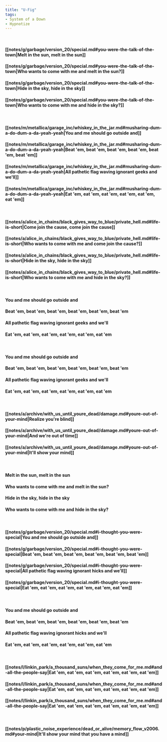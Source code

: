 ```yaml
---
title: "U-Fig"
tags:
- System of a Down
- Hypnotize
---
```

&nbsp;
#### [[notes/g/garbage/version_20/special.md#you-were-the-talk-of-the-town|Melt in the sun, melt in the sun]]
#### [[notes/g/garbage/version_20/special.md#you-were-the-talk-of-the-town|Who wants to come with me and melt in the sun?]]
#### [[notes/g/garbage/version_20/special.md#you-were-the-talk-of-the-town|Hide in the sky, hide in the sky]]
#### [[notes/g/garbage/version_20/special.md#you-were-the-talk-of-the-town|Who wants to come with me and hide in the sky?]]
&nbsp;
#### [[notes/m/metallica/garage_inc/whiskey_in_the_jar.md#musharing-dum-a-do-dum-a-da-yeah-yeah|You and me should go outside and]]
#### [[notes/m/metallica/garage_inc/whiskey_in_the_jar.md#musharing-dum-a-do-dum-a-da-yeah-yeah|Beat 'em, beat 'em, beat 'em, beat 'em, beat 'em, beat 'em]]
#### [[notes/m/metallica/garage_inc/whiskey_in_the_jar.md#musharing-dum-a-do-dum-a-da-yeah-yeah|All pathetic flag waving ignorant geeks and we'll]]
#### [[notes/m/metallica/garage_inc/whiskey_in_the_jar.md#musharing-dum-a-do-dum-a-da-yeah-yeah|Eat 'em, eat 'em, eat 'em, eat 'em, eat 'em, eat 'em]]
&nbsp;
#### [[notes/a/alice_in_chains/black_gives_way_to_blue/private_hell.md#life-is-short|Come join the cause, come join the cause]]
#### [[notes/a/alice_in_chains/black_gives_way_to_blue/private_hell.md#life-is-short|Who wants to come with me and come join the cause?]]
#### [[notes/a/alice_in_chains/black_gives_way_to_blue/private_hell.md#life-is-short|Hide in the sky, hide in the sky]]
#### [[notes/a/alice_in_chains/black_gives_way_to_blue/private_hell.md#life-is-short|Who wants to come with me and hide in the sky?]]
&nbsp;
#### You and me should go outside and
#### Beat 'em, beat 'em, beat 'em, beat 'em, beat 'em, beat 'em
#### All pathetic flag waving ignorant geeks and we'll
#### Eat 'em, eat 'em, eat 'em, eat 'em, eat 'em, eat 'em
&nbsp;
#### You and me should go outside and
#### Beat 'em, beat 'em, beat 'em, beat 'em, beat 'em, beat 'em
#### All pathetic flag waving ignorant geeks and we'll
#### Eat 'em, eat 'em, eat 'em, eat 'em, eat 'em, eat 'em
&nbsp;
#### [[notes/a/archive/with_us_until_youre_dead/damage.md#youre-out-of-your-mind|Realize you're blind]]
#### [[notes/a/archive/with_us_until_youre_dead/damage.md#youre-out-of-your-mind|And we're out of time]]
#### [[notes/a/archive/with_us_until_youre_dead/damage.md#youre-out-of-your-mind|It'll show your mind]]
&nbsp;
#### Melt in the sun, melt in the sun
#### Who wants to come with me and melt in the sun?
#### Hide in the sky, hide in the sky
#### Who wants to come with me and hide in the sky?
&nbsp;
#### [[notes/g/garbage/version_20/special.md#i-thought-you-were-special|You and me should go outside and]]
#### [[notes/g/garbage/version_20/special.md#i-thought-you-were-special|Beat 'em, beat 'em, beat 'em, beat 'em, beat 'em, beat 'em]]
#### [[notes/g/garbage/version_20/special.md#i-thought-you-were-special|All pathetic flag waving ignorant hicks and we'll]]
#### [[notes/g/garbage/version_20/special.md#i-thought-you-were-special|Eat 'em, eat 'em, eat 'em, eat 'em, eat 'em, eat 'em]]
&nbsp;
#### You and me should go outside and
#### Beat 'em, beat 'em, beat 'em, beat 'em, beat 'em, beat 'em
#### All pathetic flag waving ignorant hicks and we'll
#### Eat 'em, eat 'em, eat 'em, eat 'em, eat 'em, eat 'em
&nbsp;
#### [[notes/l/linkin_park/a_thousand_suns/when_they_come_for_me.md#and-all-the-people-say|Eat 'em, eat 'em, eat 'em, eat 'em, eat 'em, eat 'em]]
#### [[notes/l/linkin_park/a_thousand_suns/when_they_come_for_me.md#and-all-the-people-say|Eat 'em, eat 'em, eat 'em, eat 'em, eat 'em, eat 'em]]
#### [[notes/l/linkin_park/a_thousand_suns/when_they_come_for_me.md#and-all-the-people-say|Eat 'em, eat 'em, eat 'em, eat 'em, eat 'em, eat 'em]]
&nbsp;
#### [[notes/p/plastic_noise_experience/dead_or_alive/memory_flow_v2006.md#your-mind|It'll show your mind that you have a mind]]
